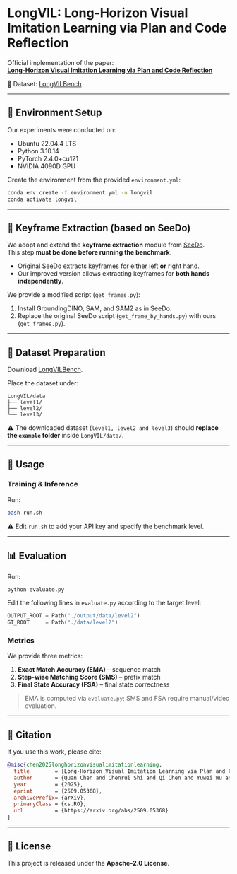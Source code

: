 # LongVIL: Long-Horizon Visual Imitation Learning via Plan and Code Reflection

Official implementation of the paper:  
[**Long-Horizon Visual Imitation Learning via Plan and Code Reflection**](https://arxiv.org/abs/2509.05368)  

📂 Dataset: [LongVILBench](https://huggingface.co/datasets/cq838/LongVILBench)  

---

## 🔧 Environment Setup
Our experiments were conducted on:
- Ubuntu 22.04.4 LTS  
- Python 3.10.14  
- PyTorch 2.4.0+cu121  
- NVIDIA 4090D GPU  

Create the environment from the provided `environment.yml`:
```bash
conda env create -f environment.yml -n longvil
conda activate longvil
```

---

## 🎯 Keyframe Extraction (based on SeeDo)
We adopt and extend the **keyframe extraction** module from [SeeDo](https://github.com/ai4ce/SeeDo).  
This step **must be done before running the benchmark**.

- Original SeeDo extracts keyframes for either left **or** right hand.  
- Our improved version allows extracting keyframes for **both hands independently**.  

We provide a modified script (`get_frames.py`):  
1. Install GroundingDINO, SAM, and SAM2 as in SeeDo.  
2. Replace the original SeeDo script (`get_frame_by_hands.py`) with ours (`get_frames.py`).  

---

## 📂 Dataset Preparation
Download [LongVILBench](https://huggingface.co/datasets/cq838/LongVILBench).  

Place the dataset under:
```
LongVIL/data
├── level1/
├── level2/
└── level3/
```
⚠️ The downloaded dataset (`level1, level2 and level3`) should **replace the `example` folder** inside `LongVIL/data/`.  

---

## 🚀 Usage

### Training & Inference
Run:
```bash
bash run.sh
```
⚠️ Edit `run.sh` to add your API key and specify the benchmark level.

---

## 📊 Evaluation

Run:
```bash
python evaluate.py
```
Edit the following lines in `evaluate.py` according to the target level:
```python
OUTPUT_ROOT = Path("./output/data/level2")
GT_ROOT     = Path("./data/level2")
```

### Metrics
We provide three metrics:
1. **Exact Match Accuracy (EMA)** – sequence match  
2. **Step-wise Matching Score (SMS)** – prefix match  
3. **Final State Accuracy (FSA)** – final state correctness  

> EMA is computed via `evaluate.py`; SMS and FSA require manual/video evaluation.  

---

## 📖 Citation
If you use this work, please cite:

```bibtex
@misc{chen2025longhorizonvisualimitationlearning,
  title        = {Long-Horizon Visual Imitation Learning via Plan and Code Reflection},
  author       = {Quan Chen and Chenrui Shi and Qi Chen and Yuwei Wu and Zhi Gao and Xintong Zhang and Rui Gao and Kun Wu and Yunde Jia},
  year         = {2025},
  eprint       = {2509.05368},
  archivePrefix= {arXiv},
  primaryClass = {cs.RO},
  url          = {https://arxiv.org/abs/2509.05368}
}
```

---

## 📜 License
This project is released under the **Apache-2.0 License**.  
